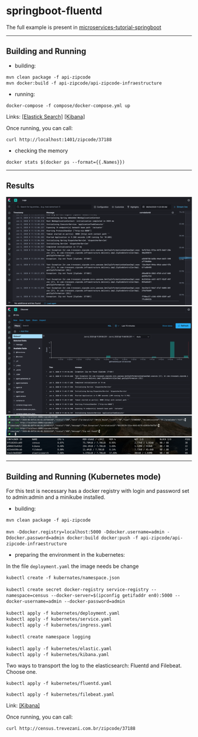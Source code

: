 # springboot-fluentd

The full example is present in [microservices-tutorial-springboot](https://github.com/trevezani/microservices-tutorial-springboot)

***

## Building and Running

* building:
```
mvn clean package -f api-zipcode
mvn docker:build -f api-zipcode/api-zipcode-infraestructure
```
* running:
```
docker-compose -f compose/docker-compose.yml up
```

Links: [[Elastick Search]](http://localhost:9200) [[Kibana]](http://localhost:5601)

Once running, you can call:
```
curl http://localhost:1401/zipcode/37188
```
* checking the memory
```
docker stats $(docker ps --format={{.Names}})
```

***

## Results

<img src="docs/images/kibana_logs.png" alt="kibana_logs.png">
<img src="docs/images/kibana_discover.png" alt="kibana_discover.png">
<img src="docs/images/console_curl.png" alt="console_curl.png">
<img src="docs/images/console_stats.png" alt="console_stats.png">

***

## Building and Running (Kubernetes mode)

For this test is necessary has a docker registry with login and password set to admin:admin and a minikube installed. 

* building:
```
mvn clean package -f api-zipcode

mvn -Ddocker.registry=localhost:5000 -Ddocker.username=admin -Ddocker.password=admin docker:build docker:push -f api-zipcode/api-zipcode-infraestructure
```
* preparing the environment in the kubernetes:

In the file `deployment.yaml` the image needs be change

```
kubectl create -f kubernates/namespace.json

kubectl create secret docker-registry service-registry --namespace=census --docker-server=$(ipconfig getifaddr en0):5000 --docker-username=admin --docker-password=admin

kubectl apply -f kubernetes/deployment.yaml
kubectl apply -f kubernetes/service.yaml
kubectl apply -f kubernetes/ingress.yaml

kubectl create namespace logging

kubectl apply -f kubernetes/elastic.yaml
kubectl apply -f kubernetes/kibana.yaml
```

Two ways to transport the log to the elasticsearch: Fluentd and Filebeat. Choose one.

```
kubectl apply -f kubernetes/fluentd.yaml
```

```
kubectl apply -f kubernetes/filebeat.yaml
```


Link: [[Kibana]](http://logging.trevezani.com.br/)

Once running, you can call:
```
curl http://census.trevezani.com.br/zipcode/37188
```
